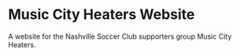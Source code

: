 # Music City Heaters Website

A website for the Nashville Soccer Club supporters group Music City Heaters.